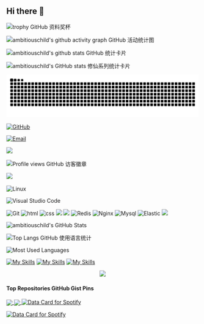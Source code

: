 ## Hi there 👋

<!--
**ambitiouschild/ambitiouschild** is a ✨ _special_ ✨ repository because its `README.md` (this file) appears on your GitHub profile.

Here are some ideas to get you started:

- 🔭 I’m currently working on ...
- 🌱 I’m currently learning ...
- 👯 I’m looking to collaborate on ...
- 🤔 I’m looking for help with ...
- 💬 Ask me about ...
- 📫 How to reach me: ...
- 😄 Pronouns: ...
- ⚡ Fun fact: ...
-->

![trophy GitHub 资料奖杯](https://github-profile-trophy.vercel.app/?username=ambitiouschild&row=1&margin-w=10&theme=dark_lover)

![ambitiouschild's github activity graph GitHub 活动统计图](https://github-readme-activity-graph.vercel.app/graph?username=ambitiouschild&theme=xcode)

![ambitiouschild's github stats GitHub 统计卡片](https://github-readme-stats.vercel.app/api?username=ambitiouschild)

![ambitiouschild's GitHub stats 修仙系列统计卡片](https://github-immortality.vercel.app/api?username=ambitiouschild)

![亮色](https://raw.githubusercontent.com/ambitiouschild/ambitiouschild/output/github-contribution-grid-snake.svg)

[![GitHub](https://img.shields.io/badge/GitHub-181717?style=flat-square&logo=github&logoColor=white)](https://github.com/ambitiouschild)

[![Email](https://img.shields.io/badge/QQEmail-ea4335?style=flat-square&logo=Mail.Ru)](ambitiouschild@qq.com)

[![](https://img.shields.io/badge/aioveu-可我不敌可爱-blue.svg)](https://aioveu.com)

![Profile views GitHub 访客徽章](https://views.whatilearened.today/views/github/ambitiouschild/views.svg)

![](https://img.shields.io/badge/ubuntu-20.04-<COLOR>.svg)

![Linux](https://img.shields.io/badge/-Linux-FCC624?style=flat-square&logo=linux&logoColor=black)

![Visual Studio Code](https://img.shields.io/badge/-Visual%20Studio%20Code-007acc?style=flat-square&logo=Visual%20Studio%20Code)

![Git](https://img.shields.io/badge/-Git-f05032?style=flat-square&logo=Git&logoColor=white)
![html](https://img.shields.io/badge/-html-E34F26?style=flat-square&logo=html5&logoColor=white)
![css](https://img.shields.io/badge/-css-1572B6?style=flat-square&logo=css3)
![](https://img.shields.io/badge/JavaScript-red?style=flat-square&logo=javascript) 
![](https://img.shields.io/badge/Vue.js-black?style=flat-square&logo=vue.js)
![Redis](https://img.shields.io/badge/Redis-DC382D?style=flat-square&logo=redis&logoColor=white)
![Nginx](https://img.shields.io/badge/-Nginx-269539?style=flat-square&logo=Nginx)
![Mysql](https://img.shields.io/badge/MySQL-blue?style=flat-square&logo=mysql&logoColor=black)
![Elastic](https://img.shields.io/badge/Elasticsearch-FEC514?style=flat-square&logo=Elastic&logoColor=white)
![](https://img.shields.io/badge/Cocos%20creator-blue.svg)


<img height="130px" src="https://github-readme-stats.vercel.app/api?username=ambitiouschild&hide_title=true&show_icons=true&hide=issues&include_all_commits=true&count_private=true&theme=graywhite&hide_border=true&bg_color=45,ff7979,ffd479,fffc79,73fa79" alt="ambitiouschild's GitHub Stats"> 

![Top Langs GitHub 使用语言统计](https://github-readme-stats.vercel.app/api/top-langs/?username=Taot-chen&size_weight=0.5&count_weight=0.5&langs_count=8)

<img height="130px" src="https://github-readme-stats.vercel.app/api/top-langs?username=ambitiouschild&hide_title=true&layout=compact&theme=graywhite&hide_border=true&bg_color=45,fffc79,73fa79,75f0db" alt="Most Used Languages">


[![My Skills](https://skillicons.dev/icons?i=js,html,css,wasm)](https://skillicons.dev)
[![My Skills](https://skillicons.dev/icons?i=java,kotlin,nodejs,figma&theme=light)](https://skillicons.dev)
[![My Skills](https://skillicons.dev/icons?i=aws,gcp,azure,react,vue,flutter&perline=3)](https://skillicons.dev)
<p align="center">
  <a href="https://skillicons.dev">
    <img src="https://skillicons.dev/icons?i=git,kubernetes,docker,c,vim" />
  </a>
</p>

#### Top Repositories GitHub Gist Pins

<a href="https://github.com/ambitiouschild/ambitiouschild">
  <img align="center" src="https://github-readme-stats.vercel.app/api/pin/?username=ambitiouschild&repo=ambitiouschild&theme=buefy" />
</a>

<a href="https://github.com/ambitiouschild/ambitiouschild">
  <img align="center" src="https://github-readme-stats.vercel.app/api/pin/?username=ambitiouschild&repo=ambitiouschild&theme=buefy" />
</a>


<a href="https://data-card-for-spotify.herokuapp.com/card?user_id=1ujkct573ekv7kppapyrom8m3">
  <img src="https://data-card-for-spotify.herokuapp.com/api/card?user_id=1ujkct573ekv7kppapyrom8m3" alt="Data Card for Spotify">
</a>

[![Data Card for Spotify](https://data-card-for-spotify.herokuapp.com/card?user_id=1ujkct573ekv7kppapyrom8m3)](https://data-card-for-spotify.herokuapp.com/api/card?user_id=1ujkct573ekv7kppapyrom8m3)



